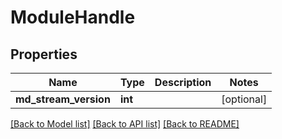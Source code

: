 # ModuleHandle

## Properties
Name | Type | Description | Notes
------------ | ------------- | ------------- | -------------
**md_stream_version** | **int** |  | [optional] 

[[Back to Model list]](../README.md#documentation-for-models) [[Back to API list]](../README.md#documentation-for-api-endpoints) [[Back to README]](../README.md)

